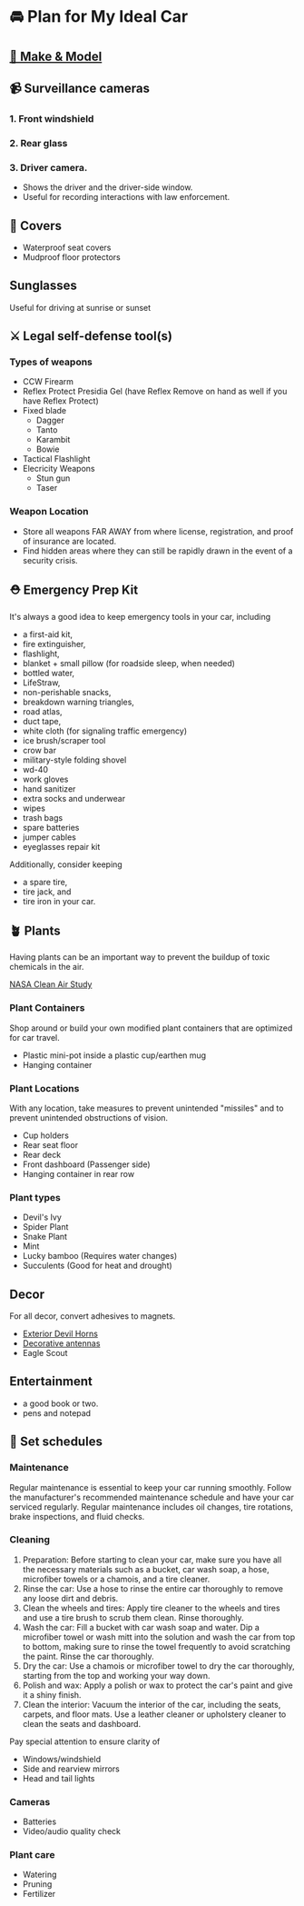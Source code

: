 # 🚘 Plan for My Ideal Car

## [🚗 Make & Model](./make-and-model.md)

## 📹 Surveillance cameras
### 1. Front windshield 
### 2. Rear glass
### 3. Driver camera.
* Shows the driver and the driver-side window.
* Useful for recording interactions with law enforcement. 

## 🧥 Covers 
* Waterproof seat covers
* Mudproof floor protectors

## Sunglasses
Useful for driving at sunrise or sunset

## ⚔ Legal self-defense tool(s) 
### Types of weapons
* CCW Firearm
* Reflex Protect Presidia Gel (have Reflex Remove on hand as well if you have Reflex Protect)
* Fixed blade
  * Dagger
  * Tanto
  * Karambit
  * Bowie 
* Tactical Flashlight
* Elecricity Weapons
  * Stun gun
  * Taser 
### Weapon Location
* Store all weapons FAR AWAY from where license, registration, and proof of insurance are located.
* Find hidden areas where they can still be rapidly drawn in the event of a security crisis.

## ⛑ Emergency Prep Kit
It's always a good idea to keep emergency tools in your car, including 
* a first-aid kit, 
* fire extinguisher,
* flashlight,
* blanket + small pillow (for roadside sleep, when needed)
* bottled water,
* LifeStraw,
* non-perishable snacks, 
* breakdown warning triangles,
* road atlas,
* duct tape,
* white cloth (for signaling traffic emergency)
* ice brush/scraper tool
* crow bar
* military-style folding shovel
* wd-40
* work gloves
* hand sanitizer
* extra socks and underwear
* wipes
* trash bags
* spare batteries
* jumper cables
* eyeglasses repair kit

Additionally, consider keeping 
* a spare tire, 
* tire jack, and
* tire iron in your car.

## 🪴 Plants
Having plants can be an important way to prevent the buildup of toxic chemicals in the air. 

[NASA Clean Air Study](https://ntrs.nasa.gov/api/citations/19930073077/downloads/19930073077.pdf)

### Plant Containers
Shop around or build your own modified plant containers that are optimized for car travel.
* Plastic mini-pot inside a plastic cup/earthen mug
* Hanging container

### Plant Locations
With any location, take measures to prevent unintended "missiles" and to prevent unintended obstructions of vision. 
* Cup holders
* Rear seat floor
* Rear deck
* Front dashboard (Passenger side)
* Hanging container in rear row

### Plant types
* Devil's Ivy
* Spider Plant
* Snake Plant
* Mint
* Lucky bamboo (Requires water changes)
* Succulents (Good for heat and drought)

## Decor
For all decor, convert adhesives to magnets.
* [Exterior Devil Horns](https://www.walmart.com/ip/1-Pair-3D-Devil-Horns-Stickers-Auto-Car-Roof-Decor-Accessory-Halloween-Car-Decor/1686986812?wmlspartner=wlpa&selectedSellerId=18988&adid=222222222271686986812_18988_141989961998_18286110951&wl0=&wl1=g&wl2=c&wl3=620766111987&wl4=pla-1742198100719&wl5=1024126&wl6=&wl7=&wl8=&wl9=pla&wl10=125210027&wl11=online&wl12=1686986812_18988&veh=sem&gclid=CjwKCAjw8-OhBhB5EiwADyoY1e2OWO-AcoItZ6pEcce9QYxGc9Nw6oXUrurOPLxTavXBN8nS7BrfUxoC5pUQAvD_BwE&gclsrc=aw.ds)
* [Decorative antennas](https://www.walmart.com/ip/2pcs-Black-Magnetic-Base-Truck-Vehicle-Car-Vehicle-Roof-Mount-Decorative-Aerial-Antenna/652704028?athcpid=652704028&athpgid=AthenaItempage&athcgid=null&athznid=utic&athieid=v0&athstid=CS020&athguid=NQUrJt8ZX5Be28jfhXKmDS8ZYM53V0QMRgCQ&athancid=1686986812&athena=true)
* Eagle Scout 

## Entertainment
* a good book or two.
* pens and notepad

## 📆 Set schedules
### Maintenance
Regular maintenance is essential to keep your car running smoothly. Follow the manufacturer's 
recommended maintenance schedule and have your car serviced regularly. Regular maintenance 
includes oil changes, tire rotations, brake inspections, and fluid checks.

### Cleaning

1. Preparation: Before starting to clean your car, make sure you have all the necessary materials such as a bucket, car wash soap, a hose, microfiber towels or a chamois, and a tire cleaner.
2. Rinse the car: Use a hose to rinse the entire car thoroughly to remove any loose dirt and debris.
3. Clean the wheels and tires: Apply tire cleaner to the wheels and tires and use a tire brush to scrub them clean. Rinse thoroughly.
4. Wash the car: Fill a bucket with car wash soap and water. Dip a microfiber towel or wash mitt into the solution and wash the car from top to bottom, making sure to rinse the towel frequently to avoid scratching the paint. Rinse the car thoroughly.
5. Dry the car: Use a chamois or microfiber towel to dry the car thoroughly, starting from the top and working your way down.
6. Polish and wax: Apply a polish or wax to protect the car's paint and give it a shiny finish.
7. Clean the interior: Vacuum the interior of the car, including the seats, carpets, and floor mats. Use a leather cleaner or upholstery cleaner to clean the seats and dashboard.



Pay special attention to ensure clarity of
* Windows/windshield
* Side and rearview mirrors
* Head and tail lights



### Cameras 
* Batteries
* Video/audio quality check

### Plant care
* Watering
* Pruning
* Fertilizer
